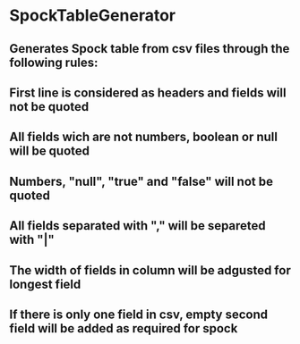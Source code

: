 # SpockTableGenerator

## Generates Spock table from csv files  through the following rules:

## First line is considered as headers and fields will not be quoted
## All fields wich are not numbers, boolean or null will be quoted
## Numbers, "null", "true" and "false" will not be quoted
## All fields separated with "," will be separeted with "|" 
## The width of fields in column will be adgusted for longest field
## If there is only one field in csv, empty second field will be added as required for spock

